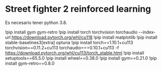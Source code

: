 # Street fighter 2 reinforced learning

Es necesario tener python 3.8.


!pip install gym gym-retro
!pip install torch torchvision torchaudio --index-url https://download.pytorch.org/whl/cu118
!pip install matplotlib
!pip install stable-baselines3[extra] optuna
!pip install torch==1.10.1+cu113 torchvision==0.11.2+cu113 torchaudio===0.10.1+cu113 -f https://download.pytorch.org/whl/cu113/torch_stable.html
!pip install setuptools==65.5.0
!pip install wheel==0.38.0
!pip install gym==0.21.0
!pip install gym-retro==0.8.0